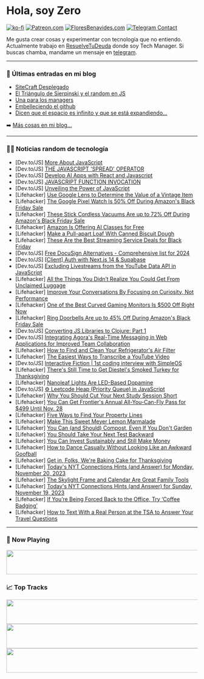 # Hola, soy Zero

[![ko-fi](https://ko-fi.com/img/githubbutton_sm.svg)](https://ko-fi.com/J3J4N0LUK)
[![Patreon.com](https://img.shields.io/endpoint.svg?url=https%3A%2F%2Fshieldsio-patreon.vercel.app%2Fapi%3Fusername%3Dzerodragon%26type%3Dpatrons&style=for-the-badge)](https://patreon.com/zerodragon)
[![FloresBenavides.com](https://img.shields.io/website?down_message=oops&label=MiBlog&style=for-the-badge&up_message=online&url=https%3A%2F%2Ffloresbenavides.com)](https://floresbenavides.com)
[![Telegram Contact](https://img.shields.io/badge/escr%C3%ADbeme-ZeroDragon-%2326A5E4?style=for-the-badge&logo=telegram)](https://t.me/zerodragon)

Me gusta crear cosas y experimentar con tecnología que no entiendo.
Actualmente trabajo en [ResuelveTuDeuda](http://github.com/resuelve) donde soy Tech Manager.
Si buscas chamba, mandame un mensaje en [telegram](https://t.me/zerodragon).

---

### 📕 Últimas entradas en mi blog
<!-- BLOG-POST-LIST:START -->
- [SiteCraft Desplegado](https://floresbenavides.com/sitecraft-desplegado/)
- [El Triángulo de Sierpinski y el random en JS](https://floresbenavides.com/el-triangulo-de-sierpinski-y-el-random-en-js/)
- [Una para los managers](https://floresbenavides.com/una-para-los-managers/)
- [Embelleciendo el github](https://floresbenavides.com/embelleciendo-el-github/)
- [Dicen que el espacio es infinito y que se está expandiendo…](https://floresbenavides.com/dicen-que-el-espacio-es-infinito-y-que-se-esta-expandiendo/)
<!-- BLOG-POST-LIST:END -->

➡️ [Más cosas en mi blog...](https://floresbenavides.com)

---

### 👨‍💻 Noticias random de tecnología
<!-- TECH-POSTS:START -->
- [Dev.to/JS] [More About JavaScript](https://dev.to/eboachie/more-about-javascript-4bff)
- [Dev.to/JS] [THE JAVASCRIPT &#39;SPREAD&#39; OPERATOR](https://dev.to/maame_afia/the-javascript-spread-operator-1adk)
- [Dev.to/JS] [Develop AI Apps with React and Javascript](https://dev.to/salmenus/develop-ai-apps-with-react-and-javascript-516b)
- [Dev.to/JS] [JAVASCRIPT FUNCTION INVOCATION](https://dev.to/maame_afia/javascript-function-invocation-afa)
- [Dev.to/JS] [Unveiling the Power of JavaScript](https://dev.to/eboachie/unveiling-the-power-of-javascript-3ilj)
- [Lifehacker] [Use Google Lens to Determine the Value of a Vintage Item](https://lifehacker.com/home/google-lens-vintage-items)
- [Lifehacker] [The Google Pixel Watch Is 50% Off During Amazon&#39;s Black Friday Sale](https://lifehacker.com/tech/google-pixel-watch-amazon-black-friday-sale)
- [Lifehacker] [These Stick Cordless Vacuums Are up to 72% Off During Amazon&#39;s Black Friday Sale](https://lifehacker.com/home/stick-cordless-vacuums-black-friday-sale-amazon)
- [Lifehacker] [Amazon Is Offering AI Classes for Free](https://lifehacker.com/tech/amazon-offering-ai-classes-for-free)
- [Lifehacker] [Make a Pull-apart Loaf With Canned Biscuit Dough](https://lifehacker.com/food-drink/pillsbury-pull-apart-loaf-with-canned-biscuit-dough)
- [Lifehacker] [These Are the Best Streaming Service Deals for Black Friday](https://lifehacker.com/entertainment/best-black-friday-streaming-service-deals)
- [Dev.to/JS] [Free DocuSign Alternatives - Comprehensive list for 2024](https://dev.to/docusignlog-in/free-docusign-alternatives-comprehensive-list-for-2024-4cb3)
- [Dev.to/JS] [[Client] Auth with Next.js 14 &amp; Supabase](https://dev.to/guillaumeduhan/client-auth-with-nextjs-14-supabase-36g6)
- [Dev.to/JS] [Excluding Livestreams from the YouTube Data API in JavaScript](https://dev.to/joshvickerson/excluding-livestreams-from-the-youtube-data-api-in-javascript-nna)
- [Lifehacker] [All the Things You Didn’t Realize You Could Get From Unclaimed Luggage](https://lifehacker.com/money/everything-you-didnt-know-you-can-buy-from-unclained-luggage)
- [Lifehacker] [Improve Your Conversations By Focusing on Curiosity, Not Performance](https://lifehacker.com/health/make-better-small-talk)
- [Lifehacker] [One of the Best Curved Gaming Monitors Is $500 Off Right Now](https://lifehacker.com/tech/samsung-g8-curved-gaming-monitor-sale-black-friday)
- [Lifehacker] [Ring Doorbells Are up to 45% Off During Amazon&#39;s Black Friday Sale](https://lifehacker.com/tech/amazon-ring-doorbell-black-friday-deals)
- [Dev.to/JS] [Converting JS Libraries to Clojure: Part 1](https://dev.to/bop/converting-js-libraries-to-clojure-part-1-3c3l)
- [Dev.to/JS] [Integrating Agora&#39;s Real-Time Messaging in Web Applications for Improved Team Collaboration](https://dev.to/bernardkibathi/integrating-agoras-real-time-messaging-in-web-applications-for-improved-team-collaboration-4kem)
- [Lifehacker] [How to Find and Clean Your Refrigerator&#39;s Air Filter](https://lifehacker.com/home/clean-refrigerator-air-filter)
- [Lifehacker] [The Easiest Ways to Transcribe a YouTube Video](https://lifehacker.com/tech/how-to-transcribe-youtube-videos)
- [Dev.to/JS] [Interactive Fiction | 1st coding interview with SimpleOS](https://dev.to/brainquest/interactive-fiction-1st-coding-interview-with-simpleos-4525)
- [Lifehacker] [There&#39;s Still Time to Get Diestel&#39;s Smoked Turkey for Thanksgiving](https://lifehacker.com/food-drink/diestels-smoked-turkey-thanksgiving)
- [Lifehacker] [Nanoleaf Lights Are LED-Based Dopamine](https://lifehacker.com/tech/nanoleaf-smart-lights)
- [Dev.to/JS] [⚙️ Leetcode Heap &lpar;Priority Queue&rpar; in JavaScript](https://dev.to/raaynaldo/leetcode-heap-priority-queue-in-javascript-4f25)
- [Lifehacker] [Why You Should Cut Your Next Study Session Short](https://lifehacker.com/family/use-the-zeigarnik-effect-for-better-recall-while-studying)
- [Lifehacker] [You Can Get Frontier&#39;s Annual All-You-Can-Fly Pass for $499 Until Nov. 28](https://lifehacker.com/travel/frontiers-annual-all-you-can-fly-pass-deal)
- [Lifehacker] [Five Ways to Find Your Property Lines](https://lifehacker.com/home/find-property-lines)
- [Lifehacker] [Make This Sweet Meyer Lemon Marmalade](https://lifehacker.com/food-drink/sweet-meyer-lemon-marmalade-recipe)
- [Lifehacker] [You Can &lpar;and Should&rpar; Compost, Even If You Don&#39;t Garden](https://lifehacker.com/home/compost-use-beyond-gardens)
- [Lifehacker] [You Should Take Your Next Test Backward](https://lifehacker.com/family/take-tests-backward-to-calm-nerves-and-focus)
- [Lifehacker] [You Can Invest Sustainably and Still Make Money](https://lifehacker.com/money/what-is-sustainable-investing)
- [Lifehacker] [How to Dance Casually Without Looking Like an Awkward Goofball](https://lifehacker.com/health/how-to-dance-without-looking-awkward)
- [Lifehacker] [Get in, Folks, We&#39;re Baking Cake for Thanksgiving](https://lifehacker.com/food-drink/thanksgiving-cake-recipes)
- [Lifehacker] [Today&#39;s NYT Connections Hints &lpar;and Answer&rpar; for Monday, November 20, 2023](https://lifehacker.com/entertainment/nyt-connections-answer-today-november-20-2023)
- [Lifehacker] [The Skylight Frame and Calendar Are Great Family Tools](https://lifehacker.com/tech/skylight-frame-calendar-review)
- [Lifehacker] [Today&#39;s NYT Connections Hints &lpar;and Answer&rpar; for Sunday, November 19, 2023](https://lifehacker.com/entertainment/nyt-connections-answer-today-november-19-2023)
- [Lifehacker] [If You’re Being Forced Back to the Office, Try ‘Coffee Badging’](https://lifehacker.com/work/coffee-badging-work-strategy)
- [Lifehacker] [How to Text With a Real Person at the TSA to Answer Your Travel Questions](https://lifehacker.com/travel/you-can-text-the-tsa-for-real-time-answers-to-your-travel-questions)<!-- TECH-POSTS:END -->

---

### 🎵 Now Playing
<a href="https://spotify-now-playing-dun.vercel.app/now-playing?open"><img src="https://spotify-now-playing-dun.vercel.app/now-playing" width="540" height="64"></a>

### 📈 Top Tracks
<a href="https://spotify-now-playing-dun.vercel.app/top-tracks?i=1&open"><img src="https://spotify-now-playing-dun.vercel.app/top-tracks?i=1" width="540" height="64"></a>
<a href="https://spotify-now-playing-dun.vercel.app/top-tracks?i=2&open"><img src="https://spotify-now-playing-dun.vercel.app/top-tracks?i=2" width="540" height="64"></a>
<a href="https://spotify-now-playing-dun.vercel.app/top-tracks?i=3&open"><img src="https://spotify-now-playing-dun.vercel.app/top-tracks?i=3" width="540" height="64"></a>
